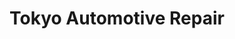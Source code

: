 ---
title: "Tokyo Automotive Repair"
url: /placentia/tokyo-automotive-repair/
shop: Autowerkstatt
---